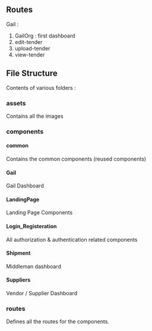 ## Routes
Gail : 
1. GailOrg : first dashboard
2. edit-tender
3. upload-tender
4. view-tender

## File Structure
Contents of various folders :

### assets
Contains all the images

### components
#### common
Contains the common components (reused components)
#### Gail
Gail Dashboard
#### LandingPage
Landing Page Components
#### Login_Registeration
All authorization & authentication related components
#### Shipment
Middleman dashboard
#### Suppliers
Vendor / Supplier Dashboard

### routes
Defines all the routes for the components.